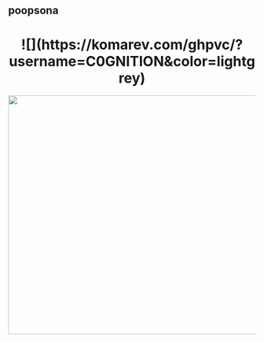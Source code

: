 ## poopsona

<h1 align="center">![](https://komarev.com/ghpvc/?username=C0GNITION&color=lightgrey)</h1>
<p align="center">
  <img width="600" height="485" src="https://i.ibb.co/Qn47wcS/bruh.png">
</p>



